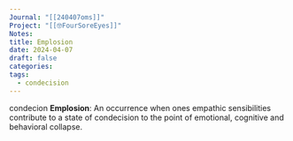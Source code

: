 ```yaml
---
Journal: "[[240407oms]]"
Project: "[[🤓FourSoreEyes]]"
Notes: 
title: Emplosion
date: 2024-04-07
draft: false
categories: 
tags:
  - condecision
---
```

condecion
**Emplosion**: An occurrence when ones empathic sensibilities contribute  to a state of condecision to the point of emotional, cognitive and behavioral collapse. 




